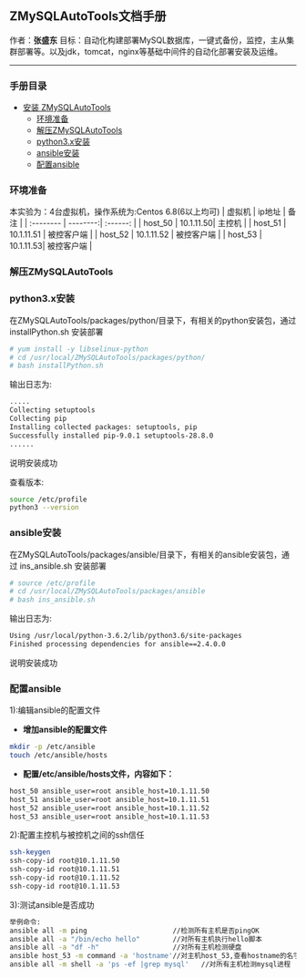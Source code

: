 ## ZMySQLAutoTools文档手册 

作者：**张盛东**
目标：自动化构建部署MySQL数据库，一键式备份，监控，主从集群部署等。以及jdk，tomcat，nginx等基础中间件的自动化部署安装及运维。

---
### 手册目录
- [安装 ZMySQLAutoTools](#安装ZMySQLAutoTools)
  - [环境准备](#环境准备)
  - [解压ZMySQLAutoTools](#解压ZMySQLAutoTools)
  - [python3.x安装](#python3.x安装)
  - [ansible安装](#ansible安装)
  - [配置ansible](#配置ansible)

### 环境准备
本实验为：4台虚拟机，操作系统为:Centos 6.8(6以上均可)
| 虚拟机      |   ip地址 |   备注   |
| :-------- | --------:| :------: |
| host_50    |   10.1.11.50|  主控机 |
| host_51    |   10.1.11.51 |  被控客户端  |
| host_52    |   10.1.11.52 |  被控客户端  |
| host_53    |   10.1.11.53|  被控客户端  |

### 解压ZMySQLAutoTools

### python3.x安装
在ZMySQLAutoTools/packages/python/目录下，有相关的python安装包，通过 installPython.sh 安装部署
```bash
# yum install -y libselinux-python
# cd /usr/local/ZMySQLAutoTools/packages/python/
# bash installPython.sh
```

输出日志为:
```bash
.....
Collecting setuptools
Collecting pip
Installing collected packages: setuptools, pip
Successfully installed pip-9.0.1 setuptools-28.8.0
......
```
说明安装成功

查看版本:
```bash
source /etc/profile
python3 --version
```
### ansible安装
在ZMySQLAutoTools/packages/ansible/目录下，有相关的ansible安装包，通过 ins_ansible.sh 安装部署
```bash
# source /etc/profile
# cd /usr/local/ZMySQLAutoTools/packages/ansible
# bash ins_ansible.sh
```

输出日志为:
```bash
Using /usr/local/python-3.6.2/lib/python3.6/site-packages
Finished processing dependencies for ansible==2.4.0.0
```
说明安装成功

### 配置ansible
1):编辑ansible的配置文件
+ **增加ansible的配置文件**
```bash
mkdir -p /etc/ansible
touch /etc/ansible/hosts
```
+ **配置/etc/ansible/hosts文件，内容如下：**
```bash
host_50 ansible_user=root ansible_host=10.1.11.50
host_51 ansible_user=root ansible_host=10.1.11.51
host_52 ansible_user=root ansible_host=10.1.11.52
host_53 ansible_user=root ansible_host=10.1.11.53
```
2):配置主控机与被控机之间的ssh信任
```bash
ssh-keygen
ssh-copy-id root@10.1.11.50
ssh-copy-id root@10.1.11.51
ssh-copy-id root@10.1.11.52
ssh-copy-id root@10.1.11.53
```
3):测试ansible是否成功
```bash
举例命令:
ansible all -m ping                     //检测所有主机是否pingOK
ansible all -a "/bin/echo hello"        //对所有主机执行hello脚本
ansible all -a "df -h"                  //对所有主机检测硬盘
ansible host_53 -m command -a 'hostname'//对主机host_53,查看hostname的名字
ansible all -m shell -a 'ps -ef |grep mysql'   //对所有主机检测mysql进程
```

